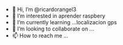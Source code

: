 - 👋 Hi, I’m @ricardorangel3
- 👀 I’m interested in  aprender raspbery
- 🌱 I’m currently learning ...localizacion gps
- 💞️ I’m looking to collaborate on ...
- 📫 How to reach me ...

<!---
ricardorangel3/ricardorangel3 is a ✨ special ✨ repository because its `README.md` (this file) appears on your GitHub profile.
You can click the Preview link to take a look at your changes.
--->
